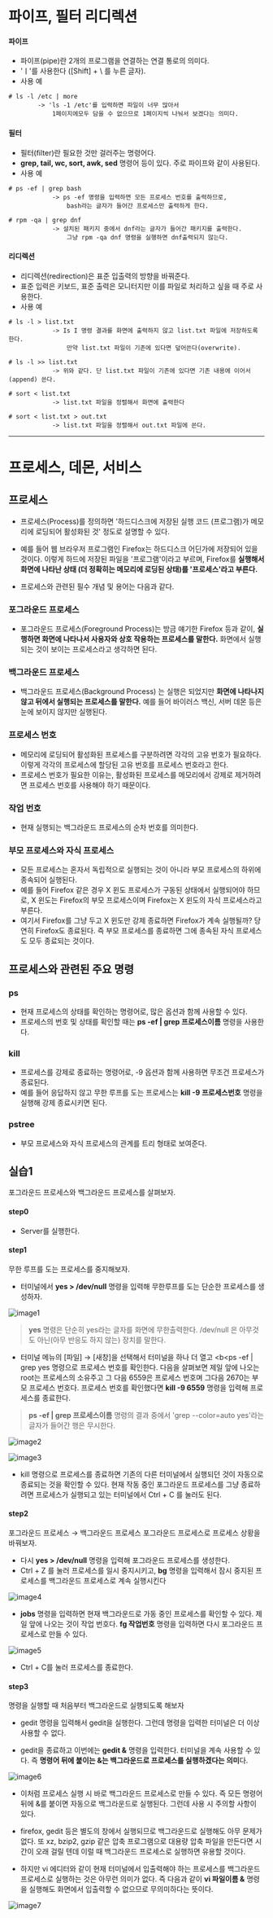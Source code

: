 # 파이프, 필터 리디렉션

#### 파이프
- 파이프(pipe)란 2개의 프로그램을 연결하는 연결 통로의 의미다.
- 'ㅣ'를 사용한다 ([Shift] + \\ 를 누른 글자).
- 사용 예

```
# ls -l /etc | more  
		-> 'ls -1 /etc'를 입력하면 파일이 너무 많아서 
            1페이지에모두 담을 수 없으므로 1페이지씩 나눠서 보겠다는 의미다.
```

#### 필터
- 필터(filter)란 필요한 것만 걸러주는 명령어다. 
- <b>grep, tail, wc, sort, awk, sed</b> 명령어 등이 있다. 주로 파이프와 같이 사용된다.
- 사용 예

```
# ps -ef | grep bash     
            -> ps -ef 명령을 입력하면 모든 프로세스 번호를 출력하므로, 
			    bash라는 글자가 들어간 프로세스만 출력하게 한다.
				
# rpm -qa | grep dnf 
            -> 설치된 패키지 중에서 dnf라는 글자가 들어간 패키지를 출력한다. 
			    그냥 rpm -qa dnf 명령을 실행하면 dnf출력되지 않는다.
```

#### 리디렉션

- 리디렉션(redirection)은 표준 입출력의 방향을 바꿔준다.
- 표준 입력은 키보드, 표준 출력은 모니터지만 이를 파일로 처리하고 싶을 때 주로 사용한다.
- 사용 예

```
# ls -l > list.txt    
            -> Is I 명령 결과를 화면에 출력하지 않고 list.txt 파일에 저장하도록 한다. 
			    만약 list.txt 파일이 기존에 있다면 덮어쓴다(overwrite).
				
# ls -l >> list.txt
            -> 위와 같다. 단 list.txt 파일이 기존에 있다면 기존 내용에 이어서(append) 쓴다.
			
# sort < list.txt   
            -> list.txt 파일을 정렬해서 화면에 출력한다

# sort < list.txt > out.txt  
            -> list.txt 파일을 정렬해서 out.txt 파일에 쓴다.
```

* * * 
# 프로세스, 데몬, 서비스

## 프로세스

- 프로세스(Process)를 정의하면 '하드디스크에 저장된 실행 코드 (프로그램)가 메모리에 로딩되어 활성화된 것' 정도로 설명할 수 있다.

- 예를 들어 웹 브라우저 프로그램인 Firefox는 하드디스크 어딘가에 저장되어 있을 것이다. 이렇게 하드에 저장된 파일을 '프로그램'이라고 부르며, Firefox를 <b>실행해서 화면에 나타난 상태 (더 정확히는 메모리에 로딩된 상태)를 '프로세스'라고 부른다.</b>

- 프로세스와 관련된 필수 개념 및 용어는 다음과 같다.

### 포그라운드 프로세스

- 포그라운드 프로세스(Foreground Process)는 방금 얘기한 Firefox 등과 같이, <b>실행하면 화면에 나타나서 사용자와 상호 작용하는 프로세스를 말한다.</b> 화면에서 실행되는 것이 보이는 프로세스라고 생각하면 된다.

### 백그라운드 프로세스

- 백그라운드 프로세스(Background Process) 는 실행은 되었지만 <b>화면에 나타나지 않고 뒤에서 실행되는 프로세스를 말한다.</b> 예를 들어 바이러스 백신, 서버 데몬 등은 눈에 보이지 않지만 실행된다.

### 프로세스 번호

- 메모리에 로딩되어 활성화된 프로세스를 구분하려면 각각의 고유 번호가 필요하다. 이렇게 각각의 프로세스에 할당된 고유 번호를 프로세스 번호라고 한다. 
- 프로세스 번호가 필요한 이유는, 활성화된 프로세스를 메모리에서 강제로 제거하려면 프로세스 번호를 사용해야 하기 때문이다.

### 작업 번호

- 현재 실행되는 백그라운드 프로세스의 순차 번호를 의미한다.


### 부모 프로세스와 자식 프로세스

- 모든 프로세스는 혼자서 독립적으로 실행되는 것이 아니라 부모 프로세스의 하위에 종속되어 실행된다. 
- 예를 들어 Firefox 같은 경우 X 윈도 프로세스가 구동된 상태에서 실행되어야 하므로, X 윈도는 Firefox의 부모 프로세스이며 Firefox는 X 윈도의 자식 프로세스라고 부른다. 
- 여기서 Firefox를 그냥 두고 X 윈도만 강제 종료하면 Firefox가 계속 실행될까? 당연히 Firefox도 종료된다. 즉 부모 프로세스를 종료하면 그에 종속된 자식 프로세스도 모두 종료되는 것이다.


## 프로세스와 관련된 주요 명령

### ps

- 현재 프로세스의 상태를 확인하는 명령어로, 많은 옵션과 함께 사용할 수 있다. 
- 프로세스의 번호 및 상태를 확인할 때는 <b>ps -ef | grep 프로세스이름</b> 명령을 사용한다.

### kill

- 프로세스를 강제로 종료하는 명령어로, -9 옵션과 함께 사용하면 무조건 프로세스가 종료된다. 
- 예를 들어 응답하지 않고 무한 루프를 도는 프로세스는 <b>kill -9 프로세스번호</b> 명령을 실행해 강제 종료시키면 된다.

### pstree

- 부모 프로세스와 자식 프로세스의 관계를 트리 형태로 보여준다.

## 실습1

포그라운드 프로세스와 백그라운드 프로세스를 살펴보자.

#### step0 

- Server를 실행한다.

#### step1

무한 루프를 도는 프로세스를 중지해보자.

- 터미널에서 <b>yes \> /dev/null</b> 명령을 입력해 무한루프를 도는 단순한 프로세스를 생성하자.

![image1](https://raw.githubusercontent.com/yonggyo1125/curriculumLinux/master/Linux1/10%EC%9D%BC%EC%B0%A8(3h)%20-%20%ED%8C%8C%EC%9D%B4%ED%94%84%2C%ED%95%84%ED%84%B0%2C%EB%A6%AC%EB%94%94%EB%A0%89%EC%85%98%2C%20%ED%94%84%EB%A1%9C%EC%84%B8%EC%8A%A4%2C%20%EB%8D%B0%EB%AA%AC%2C%20%EC%84%9C%EB%B9%84%EC%8A%A4/images/image1.png)

> <b>yes</b> 명령은 단순히 yes라는 글자를 화면에 무한출력한다. /dev/null 은 아무것도 아닌(아무 반응도 하지 않는) 장치를 말한다.

- 터미널 메뉴의 [파일] → [새창]을 선택해서 터미널을 하나 더 열고 <b<ps -ef | grep yes</b> 명령으로 프로세스 번호를 확인한다. 다음을 살펴보면 제일 앞에 나오는 root는 프로세스의 소유주고 그 다음 6559은 프로세스 번호며 그다음 2670는 부모 프로세스 번호다. 프로세스 번호를 확인했다면 <b>kill -9 6559</b> 명령을 입력해 프로세스를 종료한다.

> <b>ps -ef | grep 프로세스이름</b> 명령의 결과 중에서 'grep --color=auto yes'라는 글자가 들어간 행은 무시한다.

![image2](https://raw.githubusercontent.com/yonggyo1125/curriculumLinux/master/Linux1/10%EC%9D%BC%EC%B0%A8(3h)%20-%20%ED%8C%8C%EC%9D%B4%ED%94%84%2C%ED%95%84%ED%84%B0%2C%EB%A6%AC%EB%94%94%EB%A0%89%EC%85%98%2C%20%ED%94%84%EB%A1%9C%EC%84%B8%EC%8A%A4%2C%20%EB%8D%B0%EB%AA%AC%2C%20%EC%84%9C%EB%B9%84%EC%8A%A4/images/image2.png)

![image3](https://raw.githubusercontent.com/yonggyo1125/curriculumLinux/master/Linux1/10%EC%9D%BC%EC%B0%A8(3h)%20-%20%ED%8C%8C%EC%9D%B4%ED%94%84%2C%ED%95%84%ED%84%B0%2C%EB%A6%AC%EB%94%94%EB%A0%89%EC%85%98%2C%20%ED%94%84%EB%A1%9C%EC%84%B8%EC%8A%A4%2C%20%EB%8D%B0%EB%AA%AC%2C%20%EC%84%9C%EB%B9%84%EC%8A%A4/images/image3.png)

- kill 명령으로 프로세스를 종료하면 기존의 다른 터미널에서 실행되던 것이 자동으로 종료되는 것을 확인할 수 있다. 현재 작동 중인 포그라운드 프로세스를 그냥 종료하려면 프로세스가 실행되고 있는 터미널에서 Ctrl + C 를 눌러도 된다.

#### step2

포그라운드 프로세스 → 백그라운드 프로세스 포그라운드 프로세스로 프로세스 상황을 바꿔보자.

- 다시 <b>yes > /dev/null</b> 명령을 입력해 포그라운드 프로세스를 생성한다.
- Ctrl + Z 를 눌러 프로세스를 일시 중지시키고, <b>bg</b> 명령을 입력해서 잠시 중지된 프로세스를 백그라운드 프로세스로 계속 실행시킨다

![image4](https://raw.githubusercontent.com/yonggyo1125/curriculumLinux/master/Linux1/10%EC%9D%BC%EC%B0%A8(3h)%20-%20%ED%8C%8C%EC%9D%B4%ED%94%84%2C%ED%95%84%ED%84%B0%2C%EB%A6%AC%EB%94%94%EB%A0%89%EC%85%98%2C%20%ED%94%84%EB%A1%9C%EC%84%B8%EC%8A%A4%2C%20%EB%8D%B0%EB%AA%AC%2C%20%EC%84%9C%EB%B9%84%EC%8A%A4/images/image4.png)

- <b>jobs</b> 명령을 입력하면 현재 백그라운드로 가동 중인 프로세스를 확인할 수 있다. 제일 앞에 나오는 것이 작업 번호다. <b>fg 작업번호</b> 명령을 입력하면 다시 포그라운드 프로세스로 만들 수 있다.

![image5](https://raw.githubusercontent.com/yonggyo1125/curriculumLinux/master/Linux1/10%EC%9D%BC%EC%B0%A8(3h)%20-%20%ED%8C%8C%EC%9D%B4%ED%94%84%2C%ED%95%84%ED%84%B0%2C%EB%A6%AC%EB%94%94%EB%A0%89%EC%85%98%2C%20%ED%94%84%EB%A1%9C%EC%84%B8%EC%8A%A4%2C%20%EB%8D%B0%EB%AA%AC%2C%20%EC%84%9C%EB%B9%84%EC%8A%A4/images/image5.png)

- Ctrl + C를 눌러 프로세스를 종료한다.

#### step3

명령을 실행할 때 처음부터 백그라운드로 실행되도록 해보자

- gedit 명령을 입력해서 gedit을 실행한다. 그런데 명령을 입력한 터미널은 더 이상 사용할 수 없다.

- gedit을 종료하고 이번에는 <b>gedit &</b> 명령을 입력한다. 터미널을 계속 사용할 수 있다. 즉 <b>명령어 뒤에 붙이는 &는 백그라운드로 프로세스를 실행하겠다는 의미</b>다.

![image6](https://raw.githubusercontent.com/yonggyo1125/curriculumLinux/master/Linux1/10%EC%9D%BC%EC%B0%A8(3h)%20-%20%ED%8C%8C%EC%9D%B4%ED%94%84%2C%ED%95%84%ED%84%B0%2C%EB%A6%AC%EB%94%94%EB%A0%89%EC%85%98%2C%20%ED%94%84%EB%A1%9C%EC%84%B8%EC%8A%A4%2C%20%EB%8D%B0%EB%AA%AC%2C%20%EC%84%9C%EB%B9%84%EC%8A%A4/images/image6.png)

- 이처럼 프로세스 실행 시 바로 백그라운드 프로세스로 만들 수 있다. 즉 모든 명령어 뒤에 &를 붙이면 자동으로 백그라운드로 실행된다. 그런데 사용 시 주의할 사항이 있다.

- firefox, gedit 등은 별도의 창에서 실행되므로 백그라운드로 실행해도 아무 문제가 없다. 또 xz, bzip2, gzip 같은 압축 프로그램으로 대용량 압축 파일을 만든다면 시간이 오래 걸릴 텐데 이럴 때 백그라운드 프로세스로 실행하면 유용할 것이다.

- 하지만 vi 에디터와 같이 현재 터미널에서 입출력해야 하는 프로세스를 백그라운드 프로세스로 실행하는 것은 아무런 의미가 없다. 즉 다음과 같이 <b>vi 파일이름 &</b> 명령을 실행해도 화면에서 입출력할 수 없으므로 무의미하다는 뜻이다.

![image7](https://raw.githubusercontent.com/yonggyo1125/curriculumLinux/master/Linux1/10%EC%9D%BC%EC%B0%A8(3h)%20-%20%ED%8C%8C%EC%9D%B4%ED%94%84%2C%ED%95%84%ED%84%B0%2C%EB%A6%AC%EB%94%94%EB%A0%89%EC%85%98%2C%20%ED%94%84%EB%A1%9C%EC%84%B8%EC%8A%A4%2C%20%EB%8D%B0%EB%AA%AC%2C%20%EC%84%9C%EB%B9%84%EC%8A%A4/images/image7.png)

